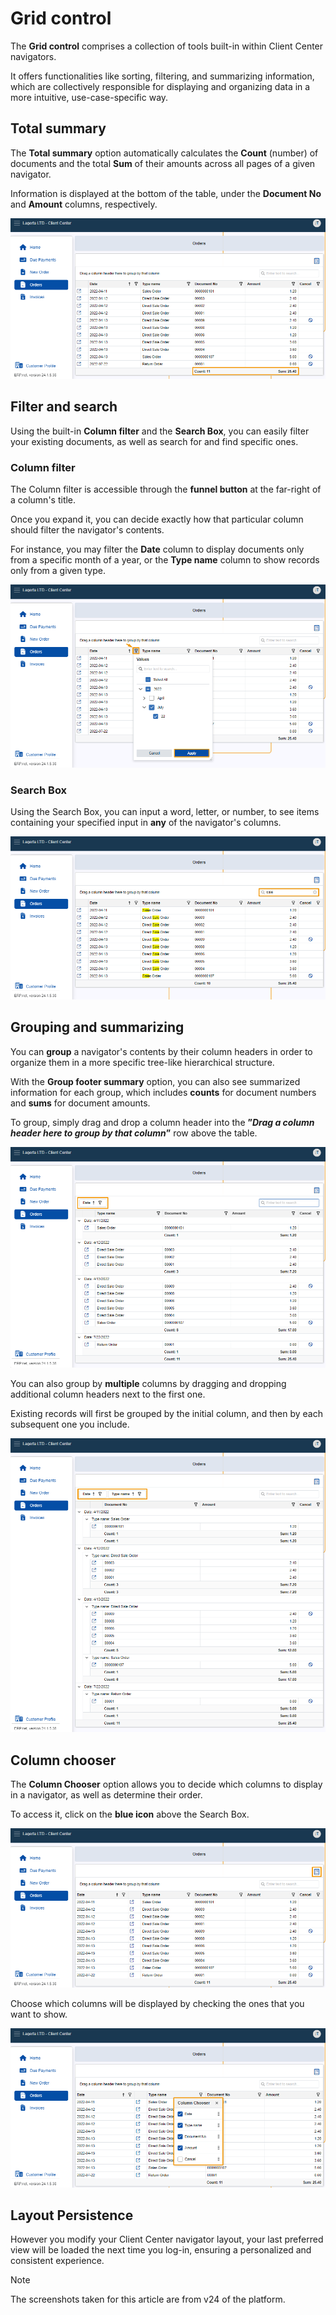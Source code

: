 # Grid control 

The **Grid control** comprises a collection of tools built-in within Client Center navigators. 

It offers functionalities like sorting, filtering, and summarizing information, which are collectively responsible for displaying and organizing data in a more intuitive, use-case-specific way.

## Total summary

The **Total summary** option automatically calculates the **Count** (number) of documents and the total **Sum** of their amounts across all pages of a given navigator.

Information is displayed at the bottom of the table, under the **Document No** and **Amount** columns, respectively.

![picture](pictures/Grid_control_summary_11_06.png)

## Filter and search

Using the built-in **Column filter** and the **Search Box**, you can easily filter your existing documents, as well as search for and find specific ones.

### Column filter

The Column filter is accessible through the **funnel button** at the far-right of a column's title.

Once you expand it, you can decide exactly how that particular column should filter the navigator's contents.

For instance, you may filter the **Date** column to display documents only from a specific month of a year, or the **Type name** column to show records only from a given type.

![picture](pictures/Grid_control_column_filter_11_06.png)

### Search Box

Using the Search Box, you can input a word, letter, or number, to see items containing your specified input in **any** of the navigator's columns.

![picture](pictures/Grid_control_filter_box_11_06.png)

## Grouping and summarizing

You can **group** a navigator's contents by their column headers in order to organize them in a more specific tree-like hierarchical structure.

With the **Group footer summary** option, you can also see summarized information for each group, which includes **counts** for document numbers and **sums** for document amounts.

To group, simply drag and drop a column header into the **”_Drag a column header here to group by that column_”** row above the table.

![picture](pictures/Grid_control_grouping_11_06.png)

You can also group by **multiple** columns by dragging and dropping additional column headers next to the first one. 

Existing records will first be grouped by the initial column, and then by each subsequent one you include.

![picture](pictures/Grid_control_multiple_grouping_11_06.png)

## Column chooser

The **Column Chooser** option allows you to decide which columns to display in a navigator, as well as determine their order.

To access it, click on the **blue icon** above the Search Box. 

![picture](pictures/Grid_control_column_chooser_11_06.png)

Choose which columns will be displayed by checking the ones that you want to show.

![picture](pictures/Grid_control_column_chooser_procedure_11_06.png)

## Layout Persistence

However you modify your Client Center navigator layout, your last preferred view will be loaded the next time you log-in, ensuring a personalized and consistent experience.

> [!NOTE]
> 
> The screenshots taken for this article are from v24 of the platform.
